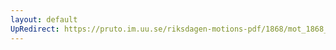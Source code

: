 ```yaml
---
layout: default
UpRedirect: https://pruto.im.uu.se/riksdagen-motions-pdf/1868/mot_1868__ak__47/mot_1868__ak__47-003.pdf
---
```

